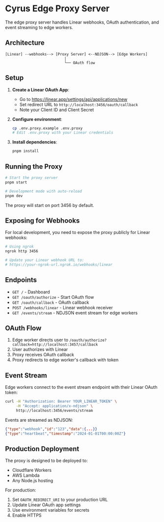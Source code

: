 # Cyrus Edge Proxy Server

The edge proxy server handles Linear webhooks, OAuth authentication, and event streaming to edge workers.

## Architecture

```
[Linear] --webhooks--> [Proxy Server] <--NDJSON--> [Edge Workers]
                           |
                           └── OAuth flow
```

## Setup

1. **Create a Linear OAuth App**:
   - Go to https://linear.app/settings/api/applications/new
   - Set redirect URL to `http://localhost:3456/oauth/callback`
   - Note your Client ID and Client Secret

2. **Configure environment**:
   ```bash
   cp .env.proxy.example .env.proxy
   # Edit .env.proxy with your Linear credentials
   ```

3. **Install dependencies**:
   ```bash
   pnpm install
   ```

## Running the Proxy

```bash
# Start the proxy server
pnpm start

# Development mode with auto-reload
pnpm dev
```

The proxy will start on port 3456 by default.

## Exposing for Webhooks

For local development, you need to expose the proxy publicly for Linear webhooks:

```bash
# Using ngrok
ngrok http 3456

# Update your Linear webhook URL to:
# https://your-ngrok-url.ngrok.io/webhooks/linear
```

## Endpoints

- `GET /` - Dashboard
- `GET /oauth/authorize` - Start OAuth flow
- `GET /oauth/callback` - OAuth callback
- `POST /webhooks/linear` - Linear webhook receiver
- `GET /events/stream` - NDJSON event stream for edge workers

## OAuth Flow

1. Edge worker directs user to `/oauth/authorize?callback=http://localhost:3457/callback`
2. User authorizes with Linear
3. Proxy receives OAuth callback
4. Proxy redirects to edge worker's callback with token

## Event Stream

Edge workers connect to the event stream endpoint with their Linear OAuth token:

```bash
curl -H "Authorization: Bearer YOUR_LINEAR_TOKEN" \
     -H "Accept: application/x-ndjson" \
     http://localhost:3456/events/stream
```

Events are streamed as NDJSON:
```json
{"type":"webhook","id":"123","data":{...}}
{"type":"heartbeat","timestamp":"2024-01-01T00:00:00Z"}
```

## Production Deployment

The proxy is designed to be deployed to:
- Cloudflare Workers
- AWS Lambda
- Any Node.js hosting

For production:
1. Set `OAUTH_REDIRECT_URI` to your production URL
2. Update Linear OAuth app settings
3. Use environment variables for secrets
4. Enable HTTPS